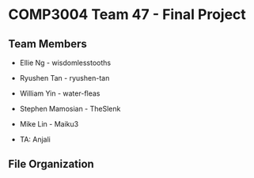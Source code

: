 # COMP3004 Team 47 - Final Project
## Team Members 
* Ellie Ng - wisdomlesstooths
* Ryushen Tan - ryushen-tan
* William Yin - water-fleas
* Stephen Mamosian - TheSlenk
* Mike Lin - Maiku3

* TA: Anjali
## File Organization
